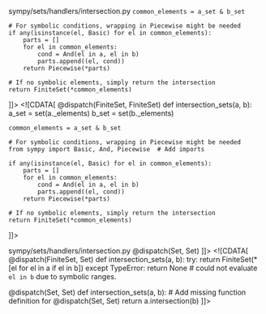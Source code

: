 <change>
<file change-number-for-this-file="1">sympy/sets/handlers/intersection.py</file>
<original line-count="14" no-ellipsis="true"><![CDATA[
@dispatch(FiniteSet, FiniteSet)
def intersection_sets(a, b):
    a_set = set(a._elements)
    b_set = set(b._elements)
    
    common_elements = a_set & b_set
    
    # For symbolic conditions, wrapping in Piecewise might be needed
    if any(isinstance(el, Basic) for el in common_elements):
        parts = []
        for el in common_elements:
            cond = And(el in a, el in b)
            parts.append((el, cond))
        return Piecewise(*parts)
    
    # If no symbolic elements, simply return the intersection
    return FiniteSet(*common_elements)
]]></original>
<modified no-ellipsis="true"><![CDATA[
@dispatch(FiniteSet, FiniteSet)
def intersection_sets(a, b):
    a_set = set(a._elements)
    b_set = set(b._elements)
    
    common_elements = a_set & b_set
    
    # For symbolic conditions, wrapping in Piecewise might be needed
    from sympy import Basic, And, Piecewise  # Add imports
    
    if any(isinstance(el, Basic) for el in common_elements):
        parts = []
        for el in common_elements:
            cond = And(el in a, el in b)
            parts.append((el, cond))
        return Piecewise(*parts)
    
    # If no symbolic elements, simply return the intersection
    return FiniteSet(*common_elements)
]]></modified>
</change>

<change>
<file change-number-for-this-file="2">sympy/sets/handlers/intersection.py</file>
<original line-count="7" no-ellipsis="true"><![CDATA[
@dispatch(FiniteSet, Set)
def intersection_sets(a, b):
    try:
        return FiniteSet(*[el for el in a if el in b])
    except TypeError:
        return None  # could not evaluate `el in b` due to symbolic ranges.

@dispatch(Set, Set)
]]></original>
<modified no-ellipsis="true"><![CDATA[
@dispatch(FiniteSet, Set)
def intersection_sets(a, b):
    try:
        return FiniteSet(*[el for el in a if el in b])
    except TypeError:
        return None  # could not evaluate `el in b` due to symbolic ranges.

@dispatch(Set, Set)
def intersection_sets(a, b):  # Add missing function definition for @dispatch(Set, Set)
    return a.intersection(b)
]]></modified>
</change>